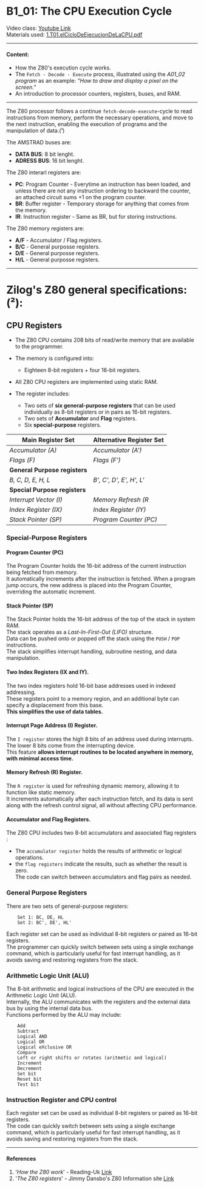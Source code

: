 # B1_01: The CPU Execution Cycle
Video class: [Youtube Link](https://youtu.be/p8DeOFI-CKE)  
Materials used: [1.T01.elCicloDeEjecucionDeLaCPU.pdf](https://github.com/alexandrglm/elearning_tools/blob/main/z80asmmooc/contents/Course/MODULE_1%3ASprite_in_machine_Code/B01_THEORY/B01_materials/1.T01.elCicloDeEjecucionDeLaCPU.pdf)  
***

#### Content:
- How the Z80's execution cycle works.  
- The `Fetch - Decode - Execute` process, illustrated using the *A01_02 program* as an example: *"How to draw and display a pixel on the screen."*  
- An introduction to processor counters, registers, buses, and RAM.
***

The Z80 processor follows a continue `fetch-decode-execute`-cycle to read instructions from memory, perform the necessary operations, and move to the next instruction, enabling the execution of programs and the manipulation of data.(¹)

The AMSTRAD buses are:
- **DATA BUS**:    8 bit lenght.
- **ADRESS BUS**:  16 bit lenght.


The Z80 interarl registers are:

- **PC**:  Program Counter - Everytime an instruction has been loaded, and unless there are not any instruction ordering to backward the counter, an attached circuit sums +1 on the program counter.
- **BR**:  Buffer register - Temporary storage for anything that comes from the memory.
- **IR**:  Instruction register -  Same as BR, but for storing instructions.


The Z80 memory registers are:
- **A/F** - Accumulator / Flag registers.
- **B/C** - General purposse registers.
- **D/E** - General purposse registers.
- **H/L** - General purposse registers.

***
# Zilog's Z80 general specifications: (²):

## CPU Registers

* The Z80 CPU contains 208 bits of read/write memory that are available to the programmer.  
* The memory is configured into:  
  - Eighteen 8-bit registers + four 16-bit registers.
  
* All Z80 CPU registers are implemented using static RAM.  

* The register includes:
  - Two sets of **six general-purpose registers** that can be used individually as 8-bit registers or in pairs as 16-bit registers.
  - Two sets of **Accumulator** and **Flag** registers.
  - Six **special-purpose** registers.

| **Main Register Set** | **Alternative Register Set** |
|-----------------------|----------------------------|
| *Accumulator (A)*      | *Accumulator (A')*           |
| *Flags (F)*             | *Flags (F')*                 |
| **General Purpose registers** |
| *B, C, D, E, H, L* | *B', C', D', E', H', L'* |
| **Special Purpose registers** |
| *Interrupt Vector (I)* | *Memory Refresh (R*         |
| *Index Register (IX)*    | *Index Register (IY)*          |
| *Stack Pointer (SP)*   | *Program Counter (PC)*       |


### Special-Purpose Registers

#### **Program Counter (PC)**  
The Program Counter holds the 16-bit address of the current instruction being fetched from memory.  
It automatically increments after the instruction is fetched. When a program jump occurs, the new address is placed into the Program Counter, overriding the automatic increment.  

#### **Stack Pointer (SP)**  
The Stack Pointer holds the 16-bit address of the top of the stack in system RAM.  
The stack operates as a *Last-In-First-Out (LIFO)*  structure.  
Data can be pushed onto or popped off the stack using the `PUSH` / `POP` instructions.  
The stack simplifies interrupt handling, subroutine nesting, and data manipulation.

#### **Two Index Registers (IX and IY).**  
The two index registers hold 16-bit base addresses used in indexed addressing.  
These registers point to a memory region, and an additional byte can specify a displacement from this base.  
**This simplifies the use of data tables.**

#### **Interrupt Page Address (I) Register.**
The `I register` stores the high 8 bits of an address used during interrupts.  
The lower 8 bits come from the interrupting device.  
This feature **allows interrupt routines to be located anywhere in memory, with minimal access time.**

#### **Memory Refresh (R) Register.**  
The `R register` is used for refreshing dynamic memory, allowing it to function like static memory.  
It increments automatically after each instruction fetch, and its data is sent along with the refresh control signal, all without affecting CPU performance.

#### **Accumulator and Flag Registers.**
The Z80 CPU includes two 8-bit accumulators and associated flag registers :   
- The `accumulator register` holds the results of arithmetic or logical operations.    
- the `flag registers` indicate the results, such as whether the result is zero.  
The code can switch between accumulators and flag pairs as needed.  

### General Purpose Registers

There are two sets of general-purpose registers:
```text
    Set 1: BC, DE, HL
    Set 2: BC', DE', HL'
```

Each register set can be used as individual 8-bit registers or paired as 16-bit registers.  
The programmer can quickly switch between sets using a single exchange command, which is particularly useful for fast interrupt handling, as it avoids saving and restoring registers from the stack.  

### Arithmetic Logic Unit (ALU)  

The 8-bit arithmetic and logical instructions of the CPU are executed in the Arithmetic Logic Unit (ALU).   
Internally, the ALU communicates with the registers and the external data bus by using the internal data bus.  
Functions performed by the ALU may include:  
```text
    Add
    Subtract
    Logical AND
    Logical OR
    Logical eXclusive OR
    Compare
    Left or right shifts or rotates (aritmetic and logical)
    Increment
    Decrement
    Set bit
    Reset bit
    Test bit
```

### Instruction Register and CPU control

Each register set can be used as individual 8-bit registers or paired as 16-bit registers.  
The code can quickly switch between sets using a single exchange command, which is particularly useful for fast interrupt handling, as it avoids saving and restoring registers from the stack.





***
#### References
1. '*How the Z80 work*' - Reading-Uk [Link](http://www.reading-uk.net/en/how-the-z-80-work/)
2. '*The Z80 registers*' - Jimmy Dansbo's Z80 Information site [Link](https://jnz.dk/z80/registers.html)
